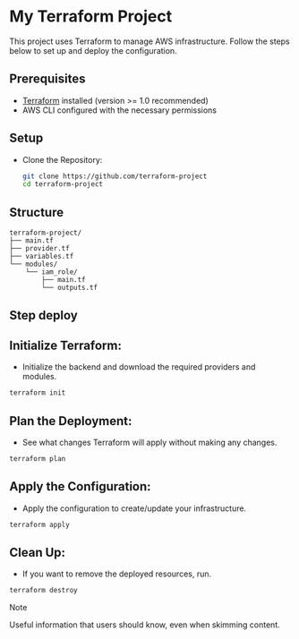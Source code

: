 # My Terraform Project

This project uses Terraform to manage AWS infrastructure. Follow the steps below to set up and deploy the configuration.

## Prerequisites

- [Terraform](https://www.terraform.io/downloads.html) installed (version >= 1.0 recommended)
- AWS CLI configured with the necessary permissions

## Setup

- Clone the Repository:

   ```bash
   git clone https://github.com/terraform-project
   cd terraform-project
## Structure
```
terraform-project/
├── main.tf
├── provider.tf
├── variables.tf 
└── modules/
    └── iam_role/
        ├── main.tf
        └── outputs.tf

```

## Step deploy 

## Initialize Terraform:
- Initialize the backend and download the required providers and modules.

```bash
terraform init
```

## Plan the Deployment:
- See what changes Terraform will apply without making any changes.

```bash
terraform plan
```

## Apply the Configuration:
- Apply the configuration to create/update your infrastructure.

```bash
terraform apply
```

## Clean Up:
- If you want to remove the deployed resources, run.

```bash
terraform destroy
```

> [!NOTE]
> Useful information that users should know, even when skimming content.
